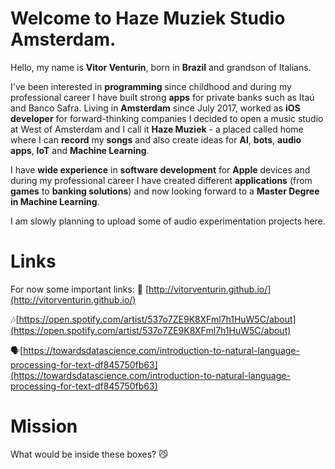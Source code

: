 # Welcome to Haze Muziek Studio Amsterdam.
Hello, my name is **Vitor Venturin**, born in **Brazil** and grandson of Italians.

I've been interested in **programming** since childhood and during my professional career I have built strong **apps** for private banks such as Itaú and Banco Safra. 
Living in **Amsterdam** since July 2017, worked as **iOS developer** for forward-thinking companies I decided to open a music studio at West of Amsterdam and I call it **Haze Muziek** - a placed called home where I can **record** my **songs** and also create ideas for **AI**, **bots**, **audio apps**, **IoT** and **Machine Learning**.

I have **wide experience** in **software development** for **Apple** devices and during my professional career I have created different **applications** (from **games** to **banking solutions**) and now looking forward to a **Master Degree in Machine Learning**.

I am slowly planning to upload some of audio experimentation projects here.

# Links
For now some important links:
📱 [http://vitorventurin.github.io/](http://vitorventurin.github.io/)

🎶[https://open.spotify.com/artist/537o7ZE9K8XFml7h1HuW5C/about](https://open.spotify.com/artist/537o7ZE9K8XFml7h1HuW5C/about)

🗣[https://towardsdatascience.com/introduction-to-natural-language-processing-for-text-df845750fb63](https://towardsdatascience.com/introduction-to-natural-language-processing-for-text-df845750fb63)

# Mission
What would be inside these boxes? 😼

<diagram>
